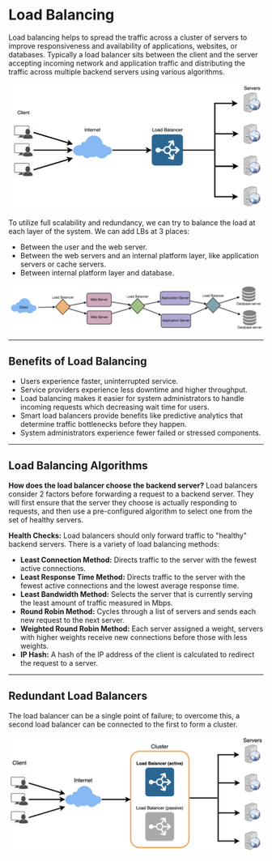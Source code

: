 # Load Balancing

Load balancing helps to spread the traffic across a cluster of servers to improve responsiveness and availability of applications, websites, or databases. Typically a load balancer sits between the client and the server accepting incoming network and application traffic and distributing the traffic across multiple backend servers using various algorithms.

![03_load_balancing_1](03_load_balancing_1.png)

To utilize full scalability and redundancy, we can try to balance the load at each layer of the system. We can add LBs at 3 places:

- Between the user and the web server.
- Between the web servers and an internal platform layer, like application servers or cache servers.
- Between internal platform layer and database.

![03_load_balancing_2](03_load_balancing_2.png)

---

## Benefits of Load Balancing

- Users experience faster, uninterrupted service.
- Service providers experience less downtime and higher throughput.
- Load balancing makes it easier for system administrators to handle incoming requests which decreasing wait time for users.
- Smart load balancers provide benefits like predictive analytics that determine traffic bottlenecks before they happen.
- System administrators experience fewer failed or stressed components.

---

## Load Balancing Algorithms

**How does the load balancer choose the backend server?**
Load balancers consider 2 factors before forwarding a request to a backend server. They will first ensure that the server they choose is actually responding to requests, and then use a pre-configured algorithm to select one from the set of healthy servers.

**Health Checks:** Load balancers should only forward traffic to "healthy" backend servers. There is a variety of load balancing methods:

- **Least Connection Method:** Directs traffic to the server with the fewest active connections.
- **Least Response Time Method:** Directs traffic to the server with the fewest active connections and the lowest average response time.
- **Least Bandwidth Method:** Selects the server that is currently serving the least amount of traffic measured in Mbps.
- **Round Robin Method:** Cycles through a list of servers and sends each new request to the next server.
- **Weighted Round Robin Method:** Each server assigned a weight, servers with higher weights receive new connections before those with less weights.
- **IP Hash:** A hash of the IP address of the client is calculated to redirect the request to a server.

---

## Redundant Load Balancers

The load balancer can be a single point of failure; to overcome this,
a second load balancer can be connected to the first to form a cluster.

![03_load_balancing_3](03_load_balancing_3.png)
